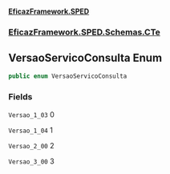 #### [EficazFramework.SPED](EficazFrameworkSPED.md 'EficazFramework SPED')
### [EficazFramework.SPED.Schemas.CTe](EficazFramework.SPED.Schemas.CTe.md 'EficazFramework.SPED.Schemas.CTe')

## VersaoServicoConsulta Enum

```csharp
public enum VersaoServicoConsulta
```
### Fields

<a name='EficazFramework.SPED.Schemas.CTe.VersaoServicoConsulta.Versao_1_03'></a>

`Versao_1_03` 0

<a name='EficazFramework.SPED.Schemas.CTe.VersaoServicoConsulta.Versao_1_04'></a>

`Versao_1_04` 1

<a name='EficazFramework.SPED.Schemas.CTe.VersaoServicoConsulta.Versao_2_00'></a>

`Versao_2_00` 2

<a name='EficazFramework.SPED.Schemas.CTe.VersaoServicoConsulta.Versao_3_00'></a>

`Versao_3_00` 3
